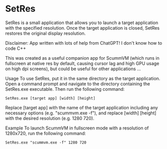 # SetRes
SetRes is a small application that allows you to launch a target application with the specified resolution. Once the target application is closed, SetRes restores the original display resolution.

Disclaimer:  App written with lots of help from ChatGPT! I don't know how to code C++

This was created as a useful companion app for ScummVM (which runs in fullscreen at native res by default, causing cursor lag and high GPU usage on high dpi screens), but could be useful for other applications ... 

Usage
To use SetRes, put it in the same directory as the target application. Open a command prompt and navigate to the directory containing the SetRes.exe executable. Then run the following command:

```SetRes.exe [target app] [width] [height]```

Replace [target app] with the name of the target application including any necessary options (e.g. "scummvm.exe -f"), and replace [width] [height] with the desired resolution (e.g. 1280 720).

Example
To launch ScummVM in fullscreen mode with a resolution of 1280x720, run the following command:

```SetRes.exe "scummvm.exe -f" 1280 720```
